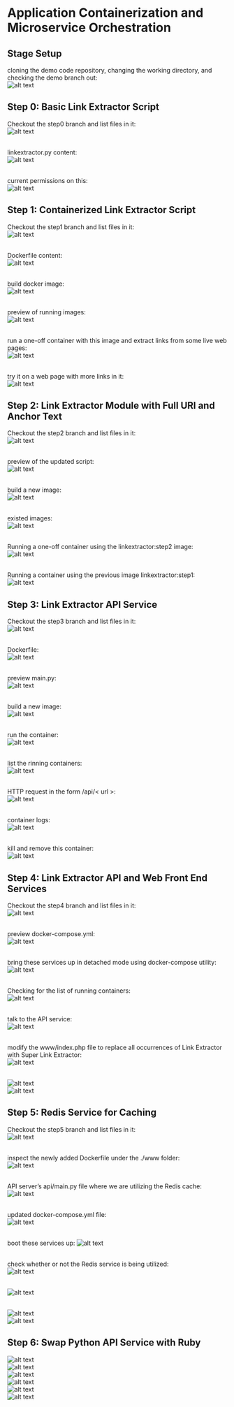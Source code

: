 # Application Containerization and Microservice Orchestration  

## Stage Setup

cloning the demo code repository, changing the working directory, and checking the demo branch out:  
![alt text](image.png)  

## Step 0: Basic Link Extractor Script

Checkout the step0 branch and list files in it:  
![alt text](image-1.png)  
<br>

linkextractor.py content:  
![alt text](image-2.png)  
<br>

current permissions on this:  
![alt text](image-3.png)  

## Step 1: Containerized Link Extractor Script

Checkout the step1 branch and list files in it:  
![alt text](image-4.png)  
<br>

Dockerfile content:  
![alt text](image-5.png)  
<br>

build docker image:  
![alt text](image-6.png)  
<br>

preview of running images:  
![alt text](image-7.png)  
<br>

run a one-off container with this image and extract links from some live web pages:  
![alt text](image-8.png)  
<br>

try it on a web page with more links in it:  
![alt text](image-9.png)  

## Step 2: Link Extractor Module with Full URI and Anchor Text

Checkout the step2 branch and list files in it:  
![alt text](image-10.png)  
<br>

preview of the updated script:  
![alt text](image-11.png)  
<br>

build a new image:  
![alt text](image-12.png)  
<br>

existed images:  
![alt text](image-13.png)  
<br>

Running a one-off container using the linkextractor:step2 image:  
![alt text](image-14.png)  
<br>

Running a container using the previous image linkextractor:step1:  
![alt text](image-15.png)  

## Step 3: Link Extractor API Service

Checkout the step3 branch and list files in it:  
![alt text](image-16.png)  
<br>

Dockerfile:  
![alt text](image-17.png)  
<br>

preview main.py:  
![alt text](image-18.png)  
<br>

build a new image:  
![alt text](image-19.png)  
<br>

run the container:  
![alt text](image-20.png)  
<br>

list the rinning containers:  
![alt text](image-21.png)  
<br>

HTTP request in the form /api/< url >:  
![alt text](image-22.png)  
<br>

container logs:  
![alt text](image-23.png)  
<br>

kill and remove this container:  
![alt text](image-24.png)  

## Step 4: Link Extractor API and Web Front End Services

Checkout the step4 branch and list files in it:  
![alt text](image-25.png)  
<br>

preview docker-compose.yml:  
![alt text](image-26.png)  
<br>

bring these services up in detached mode using docker-compose utility:  
![alt text](image-27.png)  
<br>

Checking for the list of running containers:  
![alt text](image-28.png)  
<br>

talk to the API service:  
![alt text](image-29.png)  
<br>

modify the www/index.php file to replace all occurrences of Link Extractor with Super Link Extractor:  
![alt text](image-30.png)  
<br>

![alt text](image-31.png)  
![alt text](image-32.png)  

## Step 5: Redis Service for Caching

Checkout the step5 branch and list files in it:  
![alt text](image-33.png)  
<br>

inspect the newly added Dockerfile under the ./www folder:  
![alt text](image-34.png)  
<br>

API server’s api/main.py file where we are utilizing the Redis cache:  
![alt text](image-35.png)  
<br>

updated docker-compose.yml file:  
![alt text](image-36.png)  
<br>

boot these services up:
![alt text](image-37.png)  
<br>

check whether or not the Redis service is being utilized:  
![alt text](image-38.png)  
<br>

![alt text](image-39.png)  
<br>

![alt text](image-40.png)  
![alt text](image-41.png)  

## Step 6: Swap Python API Service with Ruby

![alt text](image-42.png)  
![alt text](image-43.png)  
![alt text](image-44.png)  
![alt text](image-45.png)  
![alt text](image-46.png)  
![alt text](image-47.png)  

